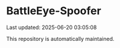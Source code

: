 # BattleEye-Spoofer

Last updated: 2025-06-20 03:05:08

This repository is automatically maintained.
